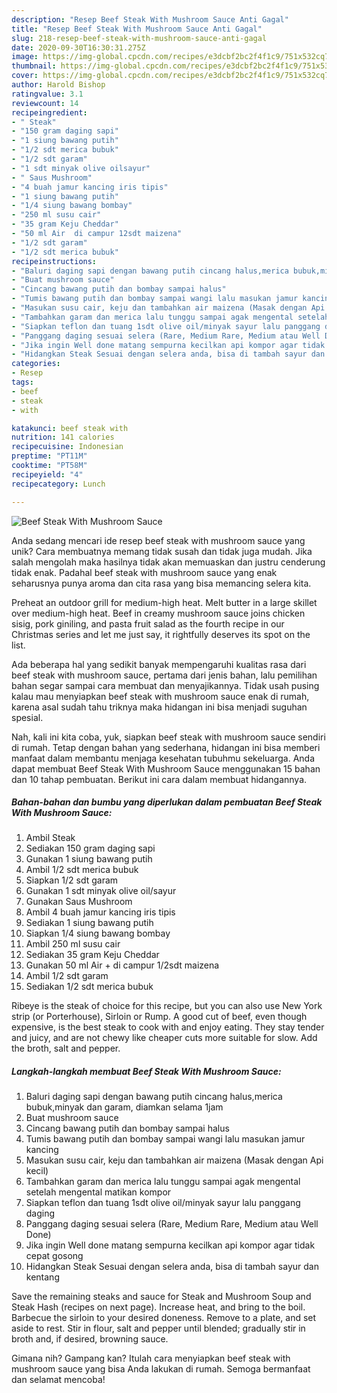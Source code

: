 ```yaml
---
description: "Resep Beef Steak With Mushroom Sauce Anti Gagal"
title: "Resep Beef Steak With Mushroom Sauce Anti Gagal"
slug: 218-resep-beef-steak-with-mushroom-sauce-anti-gagal
date: 2020-09-30T16:30:31.275Z
image: https://img-global.cpcdn.com/recipes/e3dcbf2bc2f4f1c9/751x532cq70/beef-steak-with-mushroom-sauce-foto-resep-utama.jpg
thumbnail: https://img-global.cpcdn.com/recipes/e3dcbf2bc2f4f1c9/751x532cq70/beef-steak-with-mushroom-sauce-foto-resep-utama.jpg
cover: https://img-global.cpcdn.com/recipes/e3dcbf2bc2f4f1c9/751x532cq70/beef-steak-with-mushroom-sauce-foto-resep-utama.jpg
author: Harold Bishop
ratingvalue: 3.1
reviewcount: 14
recipeingredient:
- " Steak"
- "150 gram daging sapi"
- "1 siung bawang putih"
- "1/2 sdt merica bubuk"
- "1/2 sdt garam"
- "1 sdt minyak olive oilsayur"
- " Saus Mushroom"
- "4 buah jamur kancing iris tipis"
- "1 siung bawang putih"
- "1/4 siung bawang bombay"
- "250 ml susu cair"
- "35 gram Keju Cheddar"
- "50 ml Air  di campur 12sdt maizena"
- "1/2 sdt garam"
- "1/2 sdt merica bubuk"
recipeinstructions:
- "Baluri daging sapi dengan bawang putih cincang halus,merica bubuk,minyak dan garam, diamkan selama 1jam"
- "Buat mushroom sauce"
- "Cincang bawang putih dan bombay sampai halus"
- "Tumis bawang putih dan bombay sampai wangi lalu masukan jamur kancing"
- "Masukan susu cair, keju dan tambahkan air maizena (Masak dengan Api kecil)"
- "Tambahkan garam dan merica lalu tunggu sampai agak mengental setelah mengental matikan kompor"
- "Siapkan teflon dan tuang 1sdt olive oil/minyak sayur lalu panggang daging"
- "Panggang daging sesuai selera (Rare, Medium Rare, Medium atau Well Done)"
- "Jika ingin Well done matang sempurna kecilkan api kompor agar tidak cepat gosong"
- "Hidangkan Steak Sesuai dengan selera anda, bisa di tambah sayur dan kentang"
categories:
- Resep
tags:
- beef
- steak
- with

katakunci: beef steak with 
nutrition: 141 calories
recipecuisine: Indonesian
preptime: "PT11M"
cooktime: "PT58M"
recipeyield: "4"
recipecategory: Lunch

---
```



![Beef Steak With Mushroom Sauce](https://img-global.cpcdn.com/recipes/e3dcbf2bc2f4f1c9/751x532cq70/beef-steak-with-mushroom-sauce-foto-resep-utama.jpg)

Anda sedang mencari ide resep beef steak with mushroom sauce yang unik? Cara membuatnya memang tidak susah dan tidak juga mudah. Jika salah mengolah maka hasilnya tidak akan memuaskan dan justru cenderung tidak enak. Padahal beef steak with mushroom sauce yang enak seharusnya punya aroma dan cita rasa yang bisa memancing selera kita.

Preheat an outdoor grill for medium-high heat. Melt butter in a large skillet over medium-high heat. Beef in creamy mushroom sauce joins chicken sisig, pork giniling, and pasta fruit salad as the fourth recipe in our Christmas series and let me just say, it rightfully deserves its spot on the list.

Ada beberapa hal yang sedikit banyak mempengaruhi kualitas rasa dari beef steak with mushroom sauce, pertama dari jenis bahan, lalu pemilihan bahan segar sampai cara membuat dan menyajikannya. Tidak usah pusing kalau mau menyiapkan beef steak with mushroom sauce enak di rumah, karena asal sudah tahu triknya maka hidangan ini bisa menjadi suguhan spesial.


Nah, kali ini kita coba, yuk, siapkan beef steak with mushroom sauce sendiri di rumah. Tetap dengan bahan yang sederhana, hidangan ini bisa memberi manfaat dalam membantu menjaga kesehatan tubuhmu sekeluarga. Anda dapat membuat Beef Steak With Mushroom Sauce menggunakan 15 bahan dan 10 tahap pembuatan. Berikut ini cara dalam membuat hidangannya.

<!--inarticleads1-->

##### Bahan-bahan dan bumbu yang diperlukan dalam pembuatan Beef Steak With Mushroom Sauce:

1. Ambil  Steak
1. Sediakan 150 gram daging sapi
1. Gunakan 1 siung bawang putih
1. Ambil 1/2 sdt merica bubuk
1. Siapkan 1/2 sdt garam
1. Gunakan 1 sdt minyak olive oil/sayur
1. Gunakan  Saus Mushroom
1. Ambil 4 buah jamur kancing iris tipis
1. Sediakan 1 siung bawang putih
1. Siapkan 1/4 siung bawang bombay
1. Ambil 250 ml susu cair
1. Sediakan 35 gram Keju Cheddar
1. Gunakan 50 ml Air + di campur 1/2sdt maizena
1. Ambil 1/2 sdt garam
1. Sediakan 1/2 sdt merica bubuk


Ribeye is the steak of choice for this recipe, but you can also use New York strip (or Porterhouse), Sirloin or Rump. A good cut of beef, even though expensive, is the best steak to cook with and enjoy eating. They stay tender and juicy, and are not chewy like cheaper cuts more suitable for slow. Add the broth, salt and pepper. 

<!--inarticleads2-->

##### Langkah-langkah membuat Beef Steak With Mushroom Sauce:

1. Baluri daging sapi dengan bawang putih cincang halus,merica bubuk,minyak dan garam, diamkan selama 1jam
1. Buat mushroom sauce
1. Cincang bawang putih dan bombay sampai halus
1. Tumis bawang putih dan bombay sampai wangi lalu masukan jamur kancing
1. Masukan susu cair, keju dan tambahkan air maizena (Masak dengan Api kecil)
1. Tambahkan garam dan merica lalu tunggu sampai agak mengental setelah mengental matikan kompor
1. Siapkan teflon dan tuang 1sdt olive oil/minyak sayur lalu panggang daging
1. Panggang daging sesuai selera (Rare, Medium Rare, Medium atau Well Done)
1. Jika ingin Well done matang sempurna kecilkan api kompor agar tidak cepat gosong
1. Hidangkan Steak Sesuai dengan selera anda, bisa di tambah sayur dan kentang


Save the remaining steaks and sauce for Steak and Mushroom Soup and Steak Hash (recipes on next page). Increase heat, and bring to the boil. Barbecue the sirloin to your desired doneness. Remove to a plate, and set aside to rest. Stir in flour, salt and pepper until blended; gradually stir in broth and, if desired, browning sauce. 

Gimana nih? Gampang kan? Itulah cara menyiapkan beef steak with mushroom sauce yang bisa Anda lakukan di rumah. Semoga bermanfaat dan selamat mencoba!
